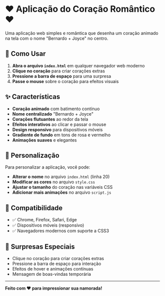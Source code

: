# ❤️ Aplicação do Coração Romântico ❤️

Uma aplicação web simples e romântica que desenha um coração animado na tela com o nome "Bernardo + Joyce" no centro.

## 🚀 Como Usar

1. **Abra o arquivo `index.html`** em qualquer navegador web moderno
2. **Clique no coração** para criar corações extras
3. **Pressione a barra de espaço** para uma surpresa
4. **Passe o mouse** sobre o coração para efeitos visuais

## ✨ Características

- **Coração animado** com batimento contínuo
- **Nome centralizado** "Bernardo + Joyce"
- **Corações flutuantes** ao redor da tela
- **Efeitos interativos** ao clicar e passar o mouse
- **Design responsivo** para dispositivos móveis
- **Gradiente de fundo** em tons de rosa e vermelho
- **Animações suaves** e elegantes

## 🎨 Personalização

Para personalizar a aplicação, você pode:

- **Alterar o nome** no arquivo `index.html` (linha 20)
- **Modificar as cores** no arquivo `style.css`
- **Ajustar o tamanho** do coração nas variáveis CSS
- **Adicionar mais animações** no arquivo `script.js`

## 📱 Compatibilidade

- ✅ Chrome, Firefox, Safari, Edge
- ✅ Dispositivos móveis (responsivo)
- ✅ Navegadores modernos com suporte a CSS3

## 💝 Surpresas Especiais

- Clique no coração para criar corações extras
- Pressione a barra de espaço para interação
- Efeitos de hover e animações contínuas
- Mensagem de boas-vindas temporária

---

**Feito com ❤️ para impressionar sua namorada!**
